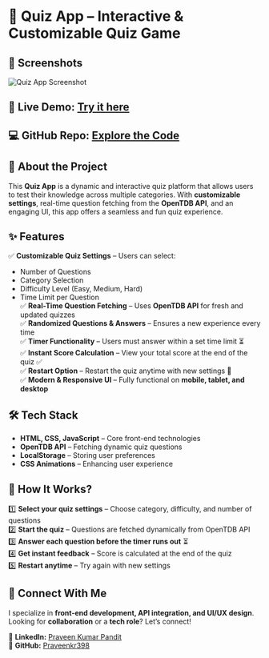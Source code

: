 # 🎯 Quiz App – Interactive & Customizable Quiz Game

## 📸 Screenshots

![Quiz App Screenshot](https://github.com/user-attachments/assets/ffc111c4-832b-4827-8d5e-dfb24509e394)


## 🔗 **Live Demo:** [Try it here](https://praveenkr398.github.io/QuizApp.js/)  
## 💻 **GitHub Repo:** [Explore the Code](https://github.com/Praveenkr398/QuizApp.js)  

## 🚀 About the Project  
This **Quiz App** is a dynamic and interactive quiz platform that allows users to test their knowledge across multiple categories. With **customizable settings**, real-time question fetching from the **OpenTDB API**, and an engaging UI, this app offers a seamless and fun quiz experience.  

## ✨ Features  
✅ **Customizable Quiz Settings** – Users can select:  
   - Number of Questions  
   - Category Selection  
   - Difficulty Level (Easy, Medium, Hard)  
   - Time Limit per Question  
✅ **Real-Time Question Fetching** – Uses **OpenTDB API** for fresh and updated quizzes  
✅ **Randomized Questions & Answers** – Ensures a new experience every time  
✅ **Timer Functionality** – Users must answer within a set time limit ⏳  
✅ **Instant Score Calculation** – View your total score at the end of the quiz ✅  
✅ **Restart Option** – Restart the quiz anytime with new settings 🔄  
✅ **Modern & Responsive UI** – Fully functional on **mobile, tablet, and desktop**  

## 🛠 Tech Stack  
- **HTML, CSS, JavaScript** – Core front-end technologies  
- **OpenTDB API** – Fetching dynamic quiz questions  
- **LocalStorage** – Storing user preferences  
- **CSS Animations** – Enhancing user experience  

## 🎯 How It Works?  
1️⃣ **Select your quiz settings** – Choose category, difficulty, and number of questions  
2️⃣ **Start the quiz** – Questions are fetched dynamically from OpenTDB API  
3️⃣ **Answer each question before the timer runs out** ⏳  
4️⃣ **Get instant feedback** – Score is calculated at the end of the quiz  
5️⃣ **Restart anytime** – Try again with new settings  

## 📢 Connect With Me  
I specialize in **front-end development, API integration, and UI/UX design**.  
Looking for **collaboration** or a **tech role**? Let’s connect!  

📌 **LinkedIn:** [Praveen Kumar Pandit](https://www.linkedin.com/in/Praveenkr398)  
📌 **GitHub:** [Praveenkr398](https://github.com/Praveenkr398)  
